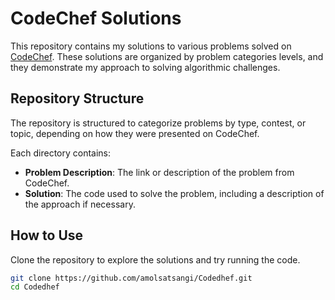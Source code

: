 # CodeChef Solutions

This repository contains my solutions to various problems solved on [CodeChef](https://www.codechef.com/). These solutions are organized by problem categories levels, and they demonstrate my approach to solving algorithmic challenges.

## Repository Structure

The repository is structured to categorize problems by type, contest, or topic, depending on how they were presented on CodeChef.


Each directory contains:

- **Problem Description**: The link or description of the problem from CodeChef.
- **Solution**: The code used to solve the problem, including a description of the approach if necessary.

## How to Use

Clone the repository to explore the solutions and try running the code.

```bash
git clone https://github.com/amolsatsangi/Codedhef.git
cd Codedhef
```

